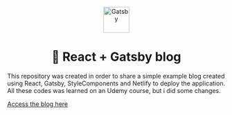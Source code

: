 <p align="center">
  <a href="https://www.gatsbyjs.com/?utm_source=starter&utm_medium=readme&utm_campaign=minimal-starter">
    <img alt="Gatsby" src="https://www.gatsbyjs.com/Gatsby-Monogram.svg" width="60" />
  </a>
</p>
<h1 align="center">
  🚀 React + Gatsby blog
</h1>


This repository was created in order to share a simple example blog created using React, Gatsby, StyleComponents and Netlify to deploy the application.
All these codes was learned on an Udemy course, but i did some changes.

[Access the blog here](https://hamoncordova-blog.netlify.app/)
